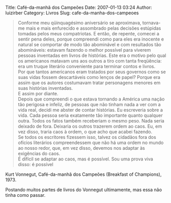 Title: Café-da-manhã dos Campeões
Date: 2007-01-13 03:24
Author: luizirber
Category: Livros
Slug: cafe-da-manha-dos-campeoes

> Conforme meu qüinquagésimo aniversário se aproximava, tornava-me mais
> e mais enfurecido e assombrado pelas decisões estúpidas tomadas pelos
> meus compatriotas. E então, de repente, comecei a sentir pena deles,
> porque compreendi como para eles era inocente e natural se comportar
> de modo tão abominável e com resultados tão abomináveis: estavam
> fazendo o melhor possível para viverem pessoas inventadas em livros de
> histórias. Este era o motivo pelo qual os americanos matavam uns aos
> outros a tiro com tanta freqüência: era um truque literário
> conveniente para terminar contos e livros.  
>  Por que tantos americanos eram tratados por seus governos como se
> suas vidas fossem descartáveis como lenços de papel? Porque era assim
> que os autores costumavam tratar personagens menores em suas histórias
> inventadas.  
>  E assim por diante.  
>  Depois que compreendi o que estava tornando a América uma nação tão
> perigosa e infeliz, de pessoas que não tinham nada a ver com a vida
> real, decidi me abster de contar histórias. Eu escreveria sobre a
> vida. Cada pessoa seria exatamente tão importante quanto qualquer
> outra. Todos os fatos também receberiam o mesmo peso. Nada seria
> deixado de fora. Deixaria os outros trazerem ordem ao caos. Eu, em vez
> disso, traria caos à ordem, o que acho que acabei fazendo.  
>  Se todos os escritores fizessem isso, talvez os cidadãos fora dos
> ofícios literários compreendessem que não há uma ordem no mundo ao
> nosso redor, que, em vez disso, devemos nos adaptar às exigências do
> caos.  
>  É difícil se adaptar ao caos, mas é possível. Sou uma prova viva
> disso: é possível

Kurt Vonnegut, Café-da-manhã dos Campeões (Breakfast of Champions),
1973.

Postando muitos partes de livros do Vonnegut ultimamente, mas essa não
tinha como passar.
